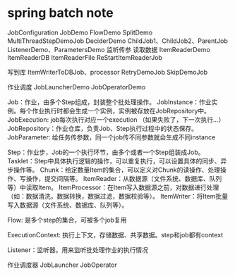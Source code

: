 # spring batch note

JobConfiguration 
JobDemo
FlowDemo
SplitDemo
MultiThreadStepDemoJob
DeciderDemo
ChildJob1、ChildJob2、ParentJob
ListenerDemo、ParametersDemo 监听传参
读取数据
ItemReaderDemo
ItemReaderDB
ItemReaderFile
ReStartItemReaderJob

写到库
ItemWriterToDBJob、processor
RetryDemoJob
SkipDemoJob

作业调度
JobLauncherDemo
JobOperatorDemo


Job：作业，由多个Step组成，封装整个批处理操作。
JobInstance：作业实例。每个作业执行时都会生成一个实例，实例被存放在JobRepository中。
JobExecution: job每次执行对应一个execution  （如果失败了，下一次执行...）
JobRepository：作业仓库，负责Job、Step执行过程中的状态保存。
JobParameter: 给任务传参数，同一个job传不同参数就会生成不同instance

Step：作业步，Job的一个执行环节，由多个或者一个Step组装成Job。
Tasklet：Step中具体执行逻辑的操作，可以重复执行，可以设置具体的同步、异步操作等。
Chunk：给定数量Item的集合，可以定义对Chunk的读操作、处理操作、写操作，提交间隔等。
ItemReader：从数据源（文件系统、数据库、队列等）中读取Item。
ItemProcessor：在Item写入数据源之前，对数据进行处理（如：数据清洗，数据转换，数据过滤，数据校验等）。
ItemWriter：将Item批量写入数据源（文件系统、数据库、队列等）。

Flow: 是多个step的集合，可被多个job复用

ExecutionContext: 执行上下文，存储数据、共享数据。step和job都有context

Listener：监听器。用来监听批处理作业的执行情况

作业调度器
JobLauncher
JobOperator




